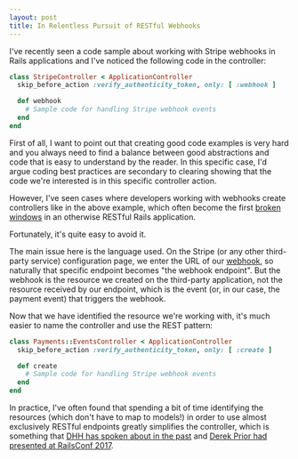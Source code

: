 ```yaml
---
layout: post
title: In Relentless Pursuit of RESTful Webhooks
---
```


I've recently seen a code sample about working with Stripe webhooks in Rails 
applications and I've noticed the following code in the controller:

```ruby
class StripeController < ApplicationController
  skip_before_action :verify_authenticity_token, only: [ :webhook ]

  def webhook
    # Sample code for handling Stripe webhook events
  end
end
```

First of all, I want to point out that creating good code examples is very hard 
and you always need to find a balance between good abstractions and code that is 
easy to understand by the reader. In this specific case, I'd argue coding best 
practices are secondary to clearing showing that the code we're interested is 
in this specific controller action.

However, I've seen cases where developers working with webhooks create controllers 
like in the above example, which often become the first [broken windows](https://en.wikipedia.org/wiki/Broken_windows_theory)
in an otherwise RESTful Rails application.

Fortunately, it's quite easy to avoid it.

The main issue here is the language used. On the Stripe (or any other third-party service) 
configuration page, we enter the URL of our [webhook](https://en.wikipedia.org/wiki/Webhook), 
so naturally that specific endpoint becomes "the webhook endpoint". But the webhook is the 
resource we created on the third-party application, not the resource received by our endpoint, 
which is the event (or, in our case, the payment event) that triggers the webhook.

Now that we have identified the resource we're working with, it's much easier to name 
the controller and use the REST pattern:

```ruby
class Payments::EventsController < ApplicationController
  skip_before_action :verify_authenticity_token, only: [ :create ]

  def create
    # Sample code for handling Stripe webhook events
  end
end
```

In practice, I've often found that spending a bit of time identifying the resources 
(which don't have to map to models!) in order to use almost exclusively RESTful 
endpoints greatly simplifies the controller, which is something that [DHH has spoken 
about in the past](https://fullstackradio.com/32) and 
[Derek Prior had presented at RailsConf 2017](https://www.youtube.com/watch?v=HctYHe-YjnE).
